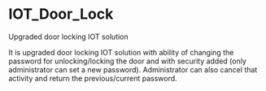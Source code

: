 # IOT_Door_Lock
Upgraded door locking IOT solution 

It is upgraded door locking IOT solution with ability of changing the password for unlocking/locking the door and with security added (only administrator can set a new password). Administrator can also cancel that activity and return the previous/current password.
